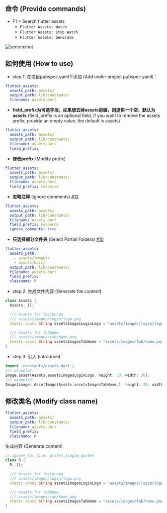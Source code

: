 ## 命令 (Provide commands)
- F1 > Search flutter assets
  - `Flutter Assets: Watch`
  - `Flutter Assets: Stop Watch`
  - `Flutter Assets: Generate`
  
![screenshot](./images/screenshot.png)

## 如何使用 (How to use)


- step 1. 在项目pubspec.yaml下添加 (Add under project pubspec.yaml)：

```yaml
flutter_assets:
  assets_path: assets/
  output_path: lib/constants/
  filename: assets.dart
```

  - **field_prefix为可选字段，如果想去掉assets前缀，则提供一个空，默认为assets** (field_prefix is ​​an optional field, if you want to remove the assets prefix, provide an empty value, the default is assets)
  ```yaml
  flutter_assets:
    assets_path: assets/
    output_path: lib/constants/
    filename: assets.dart
    field_prefix:
  ```
  - **修改prefix** (Modify prefix)
  ```yaml
  flutter_assets:
    assets_path: assets/
    output_path: lib/constants/
    filename: assets.dart
    field_prefix: resource
  ```
  - **忽略注释** (ignore comments) [#12](#12)
  ```yaml
  flutter_assets:
    assets_path: assets/
    output_path: lib/constants/
    filename: assets.dart
    field_prefix: resource
    ignore_comments: true
  ```
  - **只选择部分文件夹** (Select Partial Folders) [#10](#10)
  ```yaml
  flutter_assets:
    assets_path: 
      - assets/images/
      - assets/msic/
    output_path: lib/constants/
    filename: assets.dart
    field_prefix:
    classname: R
  ```

- step 2. 生成文件内容 (Generate file content)

```dart
class Assets {
  Assets._();

  /// Assets for loginLogo
  /// assets/images/login/logo.png
  static const String assetsImagesLoginLogo = "assets/images/login/logo.png";

  /// Assets for tabHome
  /// assets/images/tab/home.png
  static const String assetsImagesTabHome = "assets/images/tab/home.png";
}
```

- step 3. 引入 (introduce)

```dart
import 'constants/assets.dart';
/// example1:
Image.asset(Assets.assetsImagesLoginLogo, height: 30, width: 30),
/// example2:
Image(image: AssetImage(Assets.assetsImagesTabHome,), height: 30, width: 30),
```

## 修改类名 (Modify class name)

```yaml
flutter_assets:
  assets_path: assets/
  output_path: lib/constants/
  filename: assets.dart
  field_prefix:
  classname: R
```
生成内容 (Generate content)

```dart
// ignore_for_file: prefer_single_quotes
class R {
  R._();

  /// Assets for loginLogo
  /// assets/images/login/logo.png
  static const String assetsImagesLoginLogo = "assets/images/login/logo.png";

  /// Assets for tabHome
  /// assets/images/tab/home.png
  static const String assetsImagesTabHome = "assets/images/tab/home.png";
}
```
